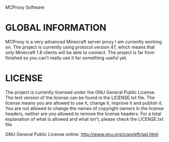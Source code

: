MCProxy Software

GLOBAL INFORMATION
=========
MCProxy is a very advanced Minecraft server proxy I am currently working on. The project is currently using protocol version 47, which means that only Minecraft 1.8 clients will be able to connect. The project is far from finished so you can't really use it for something useful yet.

LICENSE
=========
The project is currently licensed under the GNU General Public License.
The text version of the license can be found in the LICENSE.txt file.
The license means you are allowed to use it, change it, improve it and publish it.
You are not allowed to change the names of copyright owners in the license headers, neither are you allowed to remove the license headers.
For a total explanation of what is allowed and what isn't, please check the LICENSE.txt file.

GNU General Public License online:
http://www.gnu.org/copyleft/gpl.html
